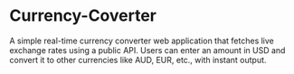# Currency-Coverter
A simple real-time currency converter web application that fetches live exchange rates using a public API. Users can enter an amount in USD and convert it to other currencies like AUD, EUR, etc., with instant output.

